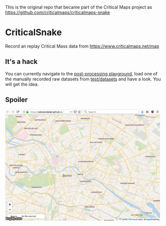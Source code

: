 This is the original repo that became part of the Critical Maps project as https://github.com/criticalmaps/criticalmaps-snake

# CriticalSnake

Record an replay Critical Mass data from https://www.criticalmaps.net/map

## It's a hack

You can currently navigate to the [post-processing playground](https://weliveindetail.github.io/CriticalSnake/postprocess.html), load one of the manually recorded raw datasets from [test/datasets](https://github.com/weliveindetail/CriticalSnake/tree/master/test/datasets) and have a look. You will get the idea.

## Spoiler

![Preview](img/CriticalSnake.gif)
